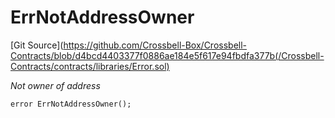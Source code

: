 # ErrNotAddressOwner
[Git Source](https://github.com/Crossbell-Box/Crossbell-Contracts/blob/d4bcd4403377f0886ae184e5f617e94fbdfa377b(/Crossbell-Contracts/contracts/libraries/Error.sol)

*Not owner of address*


```solidity
error ErrNotAddressOwner();
```

